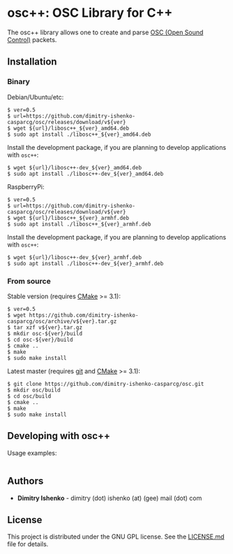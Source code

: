 # osc++: OSC Library for C++

The osc++ library allows one to create and parse [OSC (Open Sound Control)](http://opensoundcontrol.org/spec-1_0) packets.

## Installation

### Binary

Debian/Ubuntu/etc:

```console
$ ver=0.5
$ url=https://github.com/dimitry-ishenko-casparcg/osc/releases/download/v${ver}
$ wget ${url}/libosc++_${ver}_amd64.deb
$ sudo apt install ./libosc++_${ver}_amd64.deb
```

Install the development package, if you are planning to develop applications with `osc++`:
```console
$ wget ${url}/libosc++-dev_${ver}_amd64.deb
$ sudo apt install ./libosc++-dev_${ver}_amd64.deb
```

RaspberryPi:

```console
$ ver=0.5
$ url=https://github.com/dimitry-ishenko-casparcg/osc/releases/download/v${ver}
$ wget ${url}/libosc++_${ver}_armhf.deb
$ sudo apt install ./libosc++_${ver}_armhf.deb
```

Install the development package, if you are planning to develop applications with `osc++`:
```console
$ wget ${url}/libosc++-dev_${ver}_armhf.deb
$ sudo apt install ./libosc++-dev_${ver}_armhf.deb
```

### From source

Stable version (requires [CMake](https://cmake.org/) >= 3.1):

```console
$ ver=0.5
$ wget https://github.com/dimitry-ishenko-casparcg/osc/archive/v${ver}.tar.gz
$ tar xzf v${ver}.tar.gz
$ mkdir osc-${ver}/build
$ cd osc-${ver}/build
$ cmake ..
$ make
$ sudo make install
```

Latest master (requires [git](https://git-scm.com/) and [CMake](https://cmake.org/) >= 3.1):

```console
$ git clone https://github.com/dimitry-ishenko-casparcg/osc.git
$ mkdir osc/build
$ cd osc/build
$ cmake ..
$ make
$ sudo make install
```

## Developing with osc++

Usage examples:
```cpp
```

## Authors

* **Dimitry Ishenko** - dimitry (dot) ishenko (at) (gee) mail (dot) com

## License

This project is distributed under the GNU GPL license. See the
[LICENSE.md](LICENSE.md) file for details.
